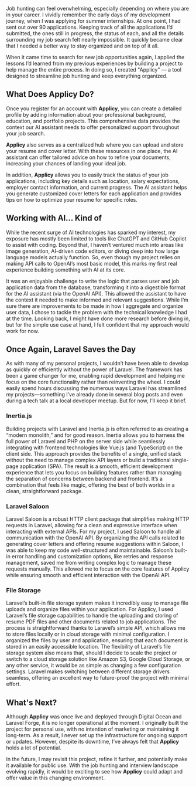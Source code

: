 Job hunting can feel overwhelming, especially depending on where you are in your career. I vividly remember the early days of my development journey, when I was applying for summer internships. At one point, I had sent out over 90 applications. Keeping track of all the applications I’d submitted, the ones still in progress, the status of each, and all the details surrounding my job search felt nearly impossible. It quickly became clear that I needed a better way to stay organized and on top of it all.

When it came time to search for new job opportunities again, I applied the lessons I’d learned from my previous experiences by building a project to help manage the entire process. In doing so, I created "Applicy" — a tool designed to streamline job hunting and keep everything organized.

## What Does Applicy Do?

Once you register for an account with **Applicy**, you can create a detailed profile by adding information about your professional background, education, and portfolio projects. This comprehensive data provides the context our AI assistant needs to offer personalized support throughout your job search.

**Applicy** also serves as a centralized hub where you can upload and store your resume and cover letter. With these resources in one place, the AI assistant can offer tailored advice on how to refine your documents, increasing your chances of landing your ideal job.

In addition, **Applicy** allows you to easily track the status of your job applications, including key details such as location, salary expectations, employer contact information, and current progress. The AI assistant helps you generate customized cover letters for each application and provides tips on how to optimize your resume for specific roles.

## Working with AI... Kind of

While the recent surge of AI technologies has sparked my interest, my exposure has mostly been limited to tools like ChatGPT and GitHub Copilot to assist with coding. Beyond that, I haven’t ventured much into areas like image generation, AI-driven code editors, or diving deep into how large language models actually function. So, even though my project relies on making API calls to OpenAI’s most basic model, this marks my first real experience building something with AI at its core.

It was an enjoyable challenge to write the logic that parses user and job application data from the database, transforming it into a digestible format for the AI assistant (via the OpenAI API). This allowed the assistant to have the context it needed to make informed and relevant suggestions. While I’m sure there are improvements to be made in how I aggregate and organize user data, I chose to tackle the problem with the technical knowledge I had at the time. Looking back, I might have done more research before diving in, but for the simple use case at hand, I felt confident that my approach would work for now.

## Once Again, Laravel Saves the Day

As with many of my personal projects, I wouldn’t have been able to develop as quickly or efficiently without the power of Laravel. The framework has been a game changer for me, enabling rapid development and helping me focus on the core functionality rather than reinventing the wheel. I could easily spend hours discussing the numerous ways Laravel has streamlined my projects—something I’ve already done in several blog posts and even during a tech talk at a local developer meetup. But for now, I’ll keep it brief.

### Inertia.js

Building projects with Laravel and Inertia.js is often referred to as creating a “modern monolith,” and for good reason. Inertia allows you to harness the full power of Laravel and PHP on the server side while seamlessly integrating with frontend technologies like Vue.js (and TypeScript) on the client side. This approach provides the benefits of a single, unified stack without the need to manage complex API layers or build a traditional single-page application (SPA). The result is a smooth, efficient development experience that lets you focus on building features rather than managing the separation of concerns between backend and frontend. It’s a combination that feels like magic, offering the best of both worlds in a clean, straightforward package.

### Laravel Saloon

Laravel Saloon is a robust HTTP client package that simplifies making HTTP requests in Laravel, allowing for a clean and expressive interface when interacting with external APIs. For my project, I used Saloon to handle all communication with the OpenAI API. By organizing the API calls related to generating cover letters and offering resume suggestions within Saloon, I was able to keep my code well-structured and maintainable. Saloon’s built-in error handling and customization options, like retries and response management, saved me from writing complex logic to manage these requests manually. This allowed me to focus on the core features of Applicy while ensuring smooth and efficient interaction with the OpenAI API.

### File Storage

Laravel’s built-in file storage system makes it incredibly easy to manage file uploads and organize files within your application. For Applicy, I used Laravel’s file storage capabilities to handle the uploading and storing of resume PDF files and other documents related to job applications. The process is straightforward thanks to Laravel’s simple API, which allows me to store files locally or in cloud storage with minimal configuration. I organized the files by user and application, ensuring that each document is stored in an easily accessible location. The flexibility of Laravel’s file storage system also means that, should I decide to scale the project or switch to a cloud storage solution like Amazon S3, Google Cloud Storage, or any other service, it would be as simple as changing a few configuration settings. Laravel makes switching between different storage drivers seamless, offering an excellent way to future-proof the project with minimal effort.

## What's Next?

Although **Applicy** was once live and deployed through Digital Ocean and Laravel Forge, it is no longer operational at the moment. I originally built the project for personal use, with no intention of marketing or maintaining it long-term. As a result, I never set up the infrastructure for ongoing support or updates. However, despite its downtime, I’ve always felt that **Applicy** holds a lot of potential.

In the future, I may revisit this project, refine it further, and potentially make it available for public use. With the job hunting and interview landscape evolving rapidly, it would be exciting to see how **Applicy** could adapt and offer value in this changing environment.
